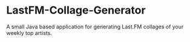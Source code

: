 # LastFM-Collage-Generator
A small Java based application for generating Last.FM collages of your weekly top artists.
